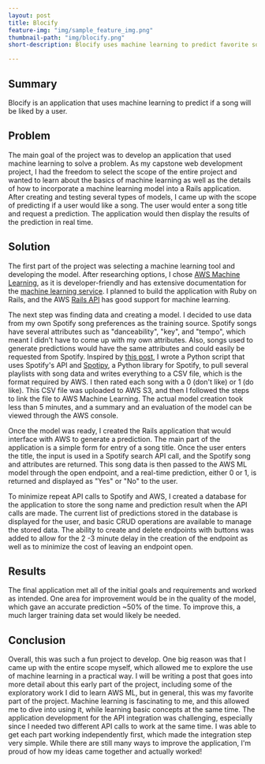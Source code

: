 ```yaml
---
layout: post
title: Blocify
feature-img: "img/sample_feature_img.png"
thumbnail-path: "img/blocify.png"
short-description: Blocify uses machine learning to predict favorite songs.

---
```

## Summary

Blocify is an application that uses machine learning to predict if a song will be liked by a user.

## Problem

The main goal of the project was to develop an application that used machine learning to solve a problem.  As my capstone web development project, I had the freedom to select the scope of the entire project and wanted to learn about the basics of machine learning as well as the details of how to incorporate a machine learning model into a Rails application.  After creating and testing several types of models, I came up with the scope of predicting if a user would like a song.  The user would enter a song title and request a prediction.  The application would then display the results of the prediction in real time.

## Solution

The first part of the project was selecting a machine learning tool and developing the model.  After researching options, I chose [AWS Machine Learning](https://aws.amazon.com/machine-learning/?nc2=h_m1), as it is developer-friendly and has extensive documentation for the [machine learning service](http://docs.aws.amazon.com/machine-learning/latest/dg/tutorial.html).  I planned to build the application with Ruby on Rails, and the AWS [Rails API](http://docs.aws.amazon.com/sdk-for-ruby/v3/api/Aws/MachineLearning.html) has good support for machine learning.  

The next step was finding data and creating a model.  I decided to use data from my own Spotify song preferences as the training source.  Spotify songs have several attributes such as "danceability", "key", and "tempo", which meant I didn't have to come up with my own attributes.  Also, songs used to generate predictions would have the same attributes and could easily be requested from Spotify.  Inspired by [this post](https://opendatascience.com/blog/a-machine-learning-deep-dive-into-my-spotify-data/), I wrote a Python script that uses Spotify's API and [Spotipy](https://github.com/plamere/spotipy), a Python library for Spotify, to pull several playlists with song data and writes everything to a CSV file, which is the format required by AWS.  I then rated each song with a 0 (don't like) or 1 (do like).  This CSV file was uploaded to AWS S3, and then I followed the steps to link the file to AWS Machine Learning.  The actual model creation took less than 5 minutes, and a summary and an evaluation of the model can be viewed through the AWS console.

Once the model was ready, I created the Rails application that would interface with AWS to generate a prediction.  The main part of the application is a simple form for entry of a song title.  Once the user enters the title, the input is used in a Spotify search API call, and the Spotify song and attributes are returned.  This song data is then passed to the AWS ML model through the open endpoint, and a real-time prediction, either 0 or 1, is returned and displayed as "Yes" or "No" to the user.  

To minimize repeat API calls to Spotify and AWS, I created a database for the application to store the song name and prediction result when the API calls are made.  The current list of predictions stored in the database is displayed for the user, and basic CRUD operations are available to manage the stored data.  The ability to create and delete endpoints with buttons was added to allow for the 2 -3 minute delay in the creation of the endpoint as well as to minimize the cost of leaving an endpoint open.

## Results

The final application met all of the initial goals and requirements and worked as intended.  One area for improvement would be in the quality of the model, which gave an accurate prediction ~50% of the time.  To improve this, a much larger training data set would likely be needed.

## Conclusion

Overall, this was such a fun project to develop.  One big reason was that I came up with the entire scope myself, which allowed me to explore the use of machine learning in a practical way.  I will be writing a post that goes into more detail about this early part of the project, including some of the exploratory work I did to learn AWS ML, but in general, this was my favorite part of the project. Machine learning is fascinating to me, and this allowed me to dive into using it, while learning basic concepts at the same time.  The application development for the API integration was challenging, especially since I needed two different API calls to work at the same time.  I was able to get each part working independently first, which made the integration step very simple.  While there are still many ways to improve the application, I'm proud of how my ideas came together and actually worked!

